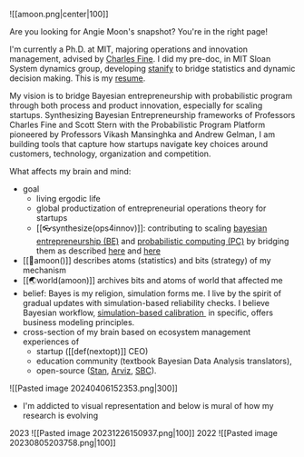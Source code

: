 

![[amoon.png|center|100]]

Are you looking for Angie Moon's snapshot? You're in the right page!

I'm currently a Ph.D. at MIT, majoring operations and innovation management, advised by  [Charles Fine](https://www.charles-fine.com/). 
I did my pre-doc, in MIT Sloan System dynamics group, developing [stanify](https://github.com/Data4DM/stanify) to bridge statistics and dynamic decision making. This is my [resume](https://drive.google.com/file/d/16aQlWytJ3xfhcHdg-j698uGBD_hZIBXG/view?usp=drive_link).

My  vision is to bridge Bayesian entrepreneurship with probabilistic program through both process and product innovation, especially for scaling startups. Synthesizing Bayesian Entrepreneurship frameworks of Professors Charles Fine and Scott Stern with the Probabilistic Program Platform pioneered by Professors Vikash Mansinghka and Andrew Gelman, I am building tools that capture how startups navigate key choices around customers, technology, organization and competition. 

What affects my brain and mind:
- goal
	- living ergodic life
	- global productization of entrepreneurial operations theory for startups 
	- [[👓synthesize(ops4innov)]]: contributing to scaling [bayesian entrepreneurship (BE)](https://www.entrepreneurial-strategy.net/) and [probabilistic computing (PC)](http://probcomp.csail.mit.edu/) by bridging them as described [here](https://github.com/Data4DM/BayesSD/discussions/234) and [here](https://github.com/Data4DM/BayesSD/discussions/224)
-  [[🌙amoon()]] describes atoms (statistics) and bits (strategy) of my mechanism
- [[🌏world(amoon)]] archives bits and atoms of world that affected me
- belief: Bayes is my religion, simulation forms me. I live by the spirit of gradual updates with simulation-based reliability checks. I believe Bayesian workflow, [simulation-based calibration ](https://arxiv.org/pdf/2211.02383.pdf) in specific, offers business modeling principles.
- cross-section of my brain based on ecosystem management experiences of
	- startup ([[def(nextopt)]] CEO)
	- education community (textbook Bayesian Data Analysis translators), 
	- open-source ([Stan](https://mc-stan.org/), [Arviz](https://arviz-devs.github.io/), [SBC](https://hyunjimoon.github.io/SBC/)). 


![[Pasted image 20240406152353.png|300]]


- I'm addicted to visual representation and below is mural of how my research is evolving

2023
![[Pasted image 20231226150937.png|100]]
2022
![[Pasted image 20230805203758.png|100]]